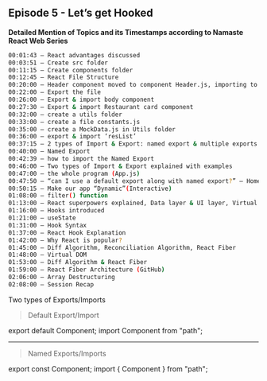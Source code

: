 ## Episode 5 - Let’s get Hooked

**Detailed Mention of Topics and its Timestamps according to Namaste React Web Series**

```sh
00:01:43 – React advantages discussed
00:03:51 – Create src folder
00:11:15 – Create components folder
00:12:45 – React File Structure
00:20:00 – Header component moved to component Header.js, importing to the main file
00:22:00 – Export the file
00:26:00 – Export & import body component
00:27:30 – Export & import Restaurant card component
00:32:00 – create a utils folder 
00:33:00 – create a file constants.js
00:35:00 – create a MockData.js in Utils folder
00:36:00 – export & import ‘resList’
00:37:15 – 2 types of Import & Export: named export & multiple exports
00:40:00 – Named Export
00:42:39 – how to import the Named Export
00:46:00 – Two types of Import & Export explained with examples
00:47:00 – the whole program (App.js)
00:47:50 – “can I use a default export along with named export?” – Home Work
00:50:15 – Make our app “Dynamic”(Interactive)
01:08:00 – filter() function
01:13:00 – React superpowers explained, Data layer & UI layer, Virtual DOM, Diff Algorithm, Reconciliation 
01:16:00 – Hooks introduced
01:21:00 – useState
01:31:00 – Hook Syntax
01:37:00 – React Hook Explanation
01:42:00 – Why React is popular?
01:45:00 – Diff Algorithm, Reconciliation Algorithm, React Fiber 
01:48:00 – Virtual DOM
01:53:00 – Diff Algorithm & React Fiber
01:59:00 – React Fiber Architecture (GitHub)
02:06:00 – Array Destructuring 
02:08:00 – Session Recap
```

Two types of Exports/Imports

> Default Export/Import

  export default Component;
  import Component from "path";

---

> Named Exports/Imports

  export const Component;
  import { Component } from "path";
